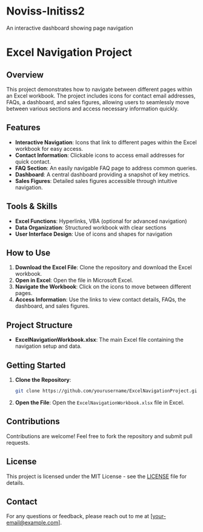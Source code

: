 # Noviss-Initiss2
An interactive dashboard showing page navigation

# Excel Navigation Project

## Overview
This project demonstrates how to navigate between different pages within an Excel workbook. The project includes icons for contact email addresses, FAQs, a dashboard, and sales figures, allowing users to seamlessly move between various sections and access necessary information quickly.

## Features
- **Interactive Navigation**: Icons that link to different pages within the Excel workbook for easy access.
- **Contact Information**: Clickable icons to access email addresses for quick contact.
- **FAQ Section**: An easily navigable FAQ page to address common queries.
- **Dashboard**: A central dashboard providing a snapshot of key metrics.
- **Sales Figures**: Detailed sales figures accessible through intuitive navigation.

## Tools & Skills
- **Excel Functions**: Hyperlinks, VBA (optional for advanced navigation)
- **Data Organization**: Structured workbook with clear sections
- **User Interface Design**: Use of icons and shapes for navigation

## How to Use
1. **Download the Excel File**: Clone the repository and download the Excel workbook.
2. **Open in Excel**: Open the file in Microsoft Excel.
3. **Navigate the Workbook**: Click on the icons to move between different pages.
4. **Access Information**: Use the links to view contact details, FAQs, the dashboard, and sales figures.

## Project Structure
- **ExcelNavigationWorkbook.xlsx**: The main Excel file containing the navigation setup and data.

## Getting Started
1. **Clone the Repository**: 
    ```sh
    git clone https://github.com/yourusername/ExcelNavigationProject.git
    ```
2. **Open the File**: Open the `ExcelNavigationWorkbook.xlsx` file in Excel.

## Contributions
Contributions are welcome! Feel free to fork the repository and submit pull requests.

## License
This project is licensed under the MIT License - see the [LICENSE](LICENSE) file for details.

## Contact
For any questions or feedback, please reach out to me at [your-email@example.com].
